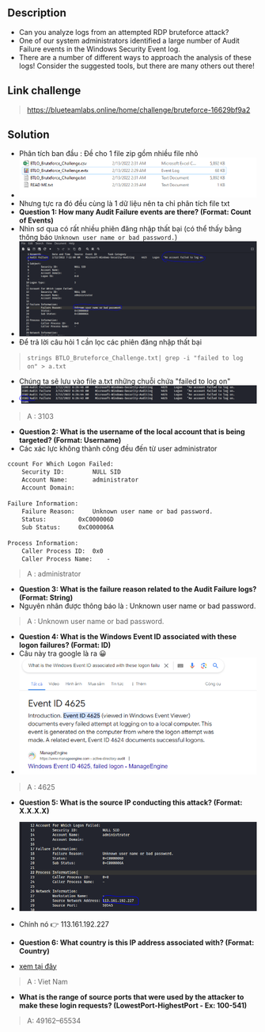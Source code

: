 ## Description 
- Can you analyze logs from an attempted RDP bruteforce attack?
- One of our system administrators identified a large number of Audit Failure events in the Windows Security Event log.
- There are a number of different ways to approach the analysis of these logs! Consider the suggested tools, but there are many others out there!
## Link challenge 
> https://blueteamlabs.online/home/challenge/bruteforce-16629bf9a2
## Solution 
- Phân tích ban đầu : Đề cho 1 file zip gồm nhiều file nhỏ
- ![image](image/6.PNG)
- Nhưng tực ra đó đều cùng là 1 dữ liệu nên ta chỉ phân tích file txt
- **Question 1: How many Audit Failure events are there? (Format: Count of Events)**
- Nhìn sơ qua có rất nhiều phiên đăng nhập thất bại (có thể thấy bằng thông báo `Unknown user name or bad password.`)
- ![image](image/7.PNG)
- Để trả lời câu hỏi 1 cần lọc các phiên đăng nhập thất bại 
> `strings BTLO_Bruteforce_Challenge.txt| grep -i "failed to log on" > a.txt`
- Chúng ta sẽ lưu vào file a.txt những chuỗi chứa "failed to log on"
- ![image](image/8.PNG)
> A : 3103

- **Question 2: What is the username of the local account that is being targeted? (Format: Username)**
- Các xác lực không thành công đều đến từ user administrator

```
ccount For Which Logon Failed:
	Security ID:		NULL SID
	Account Name:		administrator
	Account Domain:		

Failure Information:
	Failure Reason:		Unknown user name or bad password.
	Status:			0xC000006D
	Sub Status:		0xC000006A

Process Information:
	Caller Process ID:	0x0
	Caller Process Name:	-

```
> A : administrator

- **Question 3: What is the failure reason related to the Audit Failure logs? (Format: String)**
- Nguyên nhân được thông báo là : Unknown user name or bad password.
> A : Unknown user name or bad password.

- **Question 4: What is the Windows Event ID associated with these logon failures? (Format: ID)**
- Câu này tra google là ra 😀
- ![image](image/9.PNG)
> A : 4625

- **Question 5: What is the source IP conducting this attack? (Format: X.X.X.X)**
- ![image](image/10.PNG)
- Chính nó 👉 113.161.192.227

- **Question 6: What country is this IP address associated with? (Format: Country)**
- [xem tại đây](https://whatismyipaddress.com/ip/113.161.192.227)
> A : Viet Nam

- **What is the range of source ports that were used by the attacker to make these login requests? (LowestPort-HighestPort - Ex: 100-541)**
> A: 49162–65534
